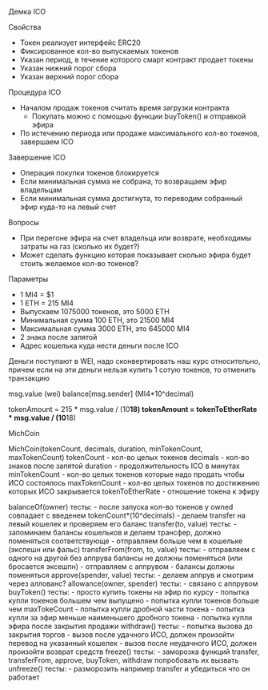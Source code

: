 Демка ICO

Свойства
- Токен реализует интерфейс ERC20
- Фиксированное кол-во выпускаемых токенов
- Указан период, в течение которого смарт контракт продает токены
- Указан нижний порог сбора
- Указан верхний порог сбора

Процедура ICO
- Началом продаж токенов считать время загрузки контракта
    - Покупать можно с помощью функции buyToken() и отправкой эфира
- По истечению периода или продаже максимального кол-во токенов, завершаем ICO

Завершение ICO
- Операция покупки токенов блокируется
- Если минимальная сумма не собрана, то возвращаем эфир владельцам
- Если минимальная сумма достигнута, то переводим собранный эфир куда-то на левый счет

Вопросы
- При перегоне эфира на счет владельца или возврате, необходимы затраты на газ (сколько их будет?)
- Может сделать функцию которая показывает сколько эфира будет стоить желаемое кол-во токенов?

Параметры
- 1 MI4 = $1
- 1 ETH = 215 MI4
- Выпускаем 1075000 токенов, это 5000 ETH
- Минимальная сумма 100 ETH, это 21500 MI4
- Максимальная сумма 3000 ETH, это 645000 MI4
- 2 знака после запятой
- Адрес кошелька куда нести деньги после ICO

Деньги поступают в WEI, надо сконвертировать наш курс относительно, 
причем если на эти деньги нельзя купить 1 сотую токенов, то отменить транзакцию

msg.value (wei)
balance[msg.sender] (MI4*10^decimal)

tokenAmount = 215 * msg.value / (10**18)
tokenAmount = tokenToEtherRate * msg.value / (10**18)


MichCoin

MichCoin(tokenCount, decimals, duration, minTokenCount, maxTokenCount)
    tokenCount - кол-во целых токенов
    decimals - кол-во знаков после запятой
    duration - продолжительность ICO в минутах
    minTokenCount - кол-во целых токенов которые надо продать чтобы ИСО состоялось
    maxTokenCount - кол-во целых токенов по достижению которых ИСО закрывается
    tokenToEtherRate - отношение токена к эфиру

balanceOf(owner)
    тесты:
        - после запуска кол-во токенов у owned совпадает с введенем tokenCount*(10^decimals)
        - делаем transfer на левый кошелек и проверяем его баланс
transfer(to, value)
    тесты:
        - запоминаем балансы кошельков и делаем трансфер, должно поменяться соответствующе
        - отправляем больше чем в кошельке (экспешн или фальс)
transferFrom(from, to, value)
    тесты:
        - отправляем с одного на другой без аппрува балансы не должны поменяться (или бросается эксешпн)
        - отправляем с аппрувом - балансы должны поменяться
approve(spender, value)
    тесты:
        - делаем аппрув и смотрим через аллованс?
allowance(owner, spender)
    тесты:
        - связано с аппрувом
buyToken()
    тесты:
        - просто купить токены на эфир по курсу
        - попытка купли токенов большем чем выпущено
        - попытка купли токенов больше чем maxTokeCount
        - попытка купли дробной части токена
        - попытка купли за эфир меньше наименьшего дробного токена
        - попытка купли эфира после закрытия продажи
withdraw()
    тесты:
        - попытка вызова до закрытия торгов
        - вызов после удачного ИСО, должен произойти перевод на указанный кошелек
        - вызов после неудачного ИСО, должен произойти возврат средств
freeze()
    тесты:
        - заморозка функций transfer, transferFrom, approve, buyToken, withdraw попробовать их вызвать
unfreeze()
    тесты:
        - разморозить например transfer и убедиться что он работает



